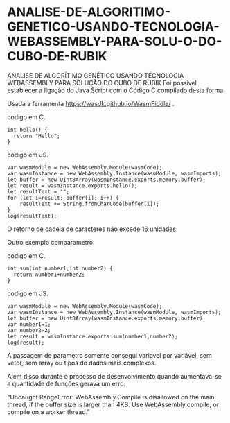 # ANALISE-DE-ALGORITIMO-GENETICO-USANDO-TECNOLOGIA-WEBASSEMBLY-PARA-SOLU-O-DO-CUBO-DE-RUBIK
ANALISE DE ALGORÍTIMO GENÉTICO  USANDO TÉCNOLOGIA WEBASSEMBLY PARA SOLUÇÃO DO CUBO DE RUBIK
Foi possivel establecer a ligação do Java Script com o Código C compilado desta forma

Usada a ferramenta https://wasdk.github.io/WasmFiddle/ .

codigo em C.

    int hello() { 
      return "Hello";
    }

codigo em JS.

    var wasmModule = new WebAssembly.Module(wasmCode);
    var wasmInstance = new WebAssembly.Instance(wasmModule, wasmImports);
    let buffer = new Uint8Array(wasmInstance.exports.memory.buffer); 
    let result = wasmInstance.exports.hello();
    let resultText = ""; 
    for (let i=result; buffer[i]; i++) {
        resultText += String.fromCharCode(buffer[i]);
    }
    log(resultText);

O retorno de cadeia de caracteres não excede 16 unidades.

Outro exemplo comparametro.

codigo em C.

    int sum(int number1,int number2) { 
      return number1+number2;
    }

codigo em JS.

    var wasmModule = new WebAssembly.Module(wasmCode);
    var wasmInstance = new WebAssembly.Instance(wasmModule, wasmImports);
    let buffer = new Uint8Array(wasmInstance.exports.memory.buffer); 
    var number1=1;
    var number2=2;
    let result = wasmInstance.exports.sum(number1,number2);
    log(result);


A passagem de parametro somente consegui variavel por variável, sem vetor, sem array ou tipos de dados mais complexos.

Além disso durante o processo de desenvolvimento quando aumentava-se a quantidade de funções gerava um erro:

“Uncaught RangeError: WebAssembly.Compile is disallowed on the main thread, if the buffer size is larger than 4KB. Use WebAssembly.compile, or compile on a worker thread.”
